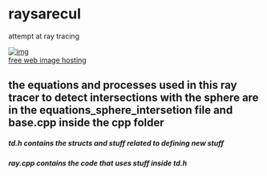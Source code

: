# raysarecul
attempt at ray tracing

<a href="https://ibb.co/2WLv6Bd"><img src="https://i.ibb.co/Bc7yPRB/img.png" alt="img" border="0"></a><br /><a target='_blank' href='https://imgbb.com/'>free web image hosting</a><br />

## the equations and processes used in this ray tracer to detect intersections with the sphere are in the equations_sphere_intersetion file and base.cpp inside the cpp folder

##### td.h contains the structs and stuff related to defining new stuff
##### ray.cpp contains the code that uses stuff inside td.h
